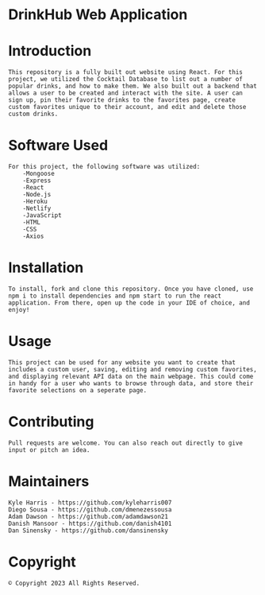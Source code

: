 # DrinkHub Web Application


# Introduction
    This repository is a fully built out website using React. For this project, we utilized the Cocktail Database to list out a number of popular drinks, and how to make them. We also built out a backend that allows a user to be created and interact with the site. A user can sign up, pin their favorite drinks to the favorites page, create custom favorites unique to their account, and edit and delete those custom drinks.


# Software Used
    For this project, the following software was utilized:
        -Mongoose
        -Express
        -React
        -Node.js
        -Heroku
        -Netlify
        -JavaScript
        -HTML
        -CSS
        -Axios


# Installation
    To install, fork and clone this repository. Once you have cloned, use npm i to install dependencies and npm start to run the react application. From there, open up the code in your IDE of choice, and enjoy!


# Usage
    This project can be used for any website you want to create that includes a custom user, saving, editing and removing custom favorites, and displaying relevant API data on the main webpage. This could come in handy for a user who wants to browse through data, and store their favorite selections on a seperate page.


# Contributing
    Pull requests are welcome. You can also reach out directly to give input or pitch an idea.


# Maintainers
    Kyle Harris - https://github.com/kyleharris007
    Diego Sousa - https://github.com/dmenezessousa
    Adam Dawson - https://github.com/adamdawson21
    Danish Mansoor - https://github.com/danish4101
    Dan Sinensky - https://github.com/dansinensky


# Copyright
    © Copyright 2023 All Rights Reserved.



